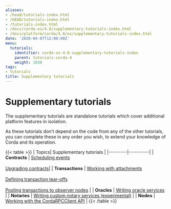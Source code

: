 ```yaml
---
aliases:
- /head/tutorials-index.html
- /HEAD/tutorials-index.html
- /tutorials-index.html
- /docs/corda-os/4.8/supplementary-tutorials-index.html
- /docs/platform/corda/4.8/os/supplementary-tutorials-index.html
date: '2020-04-07T12:00:00Z'
menu:
  tutorials:
    identifier: corda-os-4-8-supplementary-tutorials-index
    parent: tutorials-corda-4
    weight: 1030
tags:
- tutorials
title: Supplementary tutorials
---
```


#  Supplementary tutorials

The supplementary tutorials are standalone tutorials which cover additional platform features in isolation.

As these tutorials don’t depend on the code from any of the other tutorials, you can complete these in any order you wish, to extend your knowledge of Corda and its operation.

{{< table >}}
| Topics| Supplementary tutorials |
|---------|----------|
| **Contracts** | [Scheduling events](event-scheduling.html) <br/><br/> [Upgrading contracts](contract-upgrade.html)|
| **Transactions** | [Working with attachments](tutorial-attachments.html) <br/><br/> [Defining transaction tear-offs](tutorial-tear-offs.html) <br/><br/> [Posting transactions to observer nodes](tutorial-observer-nodes.html) |
| **Oracles** | [Writing oracle services](oracles.html) |
| **Notaries** | [Writing custom notary services (experimental)](tutorial-custom-notary.html) |
| **Nodes** | [Working with the CordaRPCClient API](tutorial-clientrpc-api.html) |
{{< /table >}}
